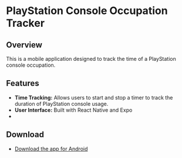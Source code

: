 # PlayStation Console Occupation Tracker

## Overview
This is a mobile application designed to track the time of a PlayStation console occupation.

## Features
- **Time Tracking:** Allows users to start and stop a timer to track the duration of PlayStation console usage.
- **User Interface:** Built with React Native and Expo
- 
## Download
- [Download the app for Android](https://expo.dev/artifacts/eas/5ERDDZLTVyfHAWzgfpynQs.apk)
